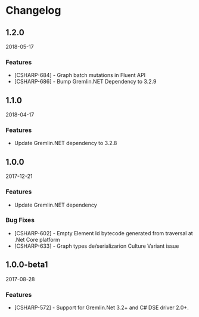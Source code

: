 # Changelog

## 1.2.0

2018-05-17

### Features

- [CSHARP-684] - Graph batch mutations in Fluent API
- [CSHARP-686] - Bump Gremlin.NET Dependency to 3.2.9

## 1.1.0

2018-04-17

### Features

- Update Gremlin.NET dependency to 3.2.8

## 1.0.0

2017-12-21

### Features

- Update Gremlin.NET dependency

### Bug Fixes

- [CSHARP-602] - Empty Element Id bytecode generated from traversal at .Net Core platform
- [CSHARP-633] - Graph types de/serializarion Culture Variant issue

## 1.0.0-beta1

2017-08-28

### Features

- [CSHARP-572] - Support for Gremlin.Net 3.2+ and C# DSE driver 2.0+.